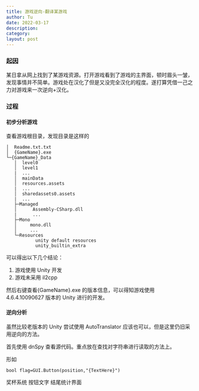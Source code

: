 ```yaml
---
title: 游戏逆向-翻译某游戏
author: Tu
date: 2022-03-17
description:
category:
layout: post
---
```


### 起因

某日拿从网上找到了某游戏资源。打开游戏看到了游戏的主界面，顿时眉头一皱，发现事情并不简单。游戏处在汉化了但是又没完全汉化的程度。遂打算凭借一己之力对游戏来一次逆向+汉化。

### 过程

#### 初步分析游戏

查看游戏根目录，发现目录是这样的

```
│  Readme.txt.txt
│  {GameName}.exe
└─{GameName}_Data
   │  level0
   │  level1
   |  ...
   │  mainData
   │  resources.assets
   |  ...
   │  sharedassets0.assets
   |  ...
   ├─Managed
   │      Assembly-CSharp.dll
   |      ...
   ├─Mono
   │     mono.dll
   │     ...
   └─Resources
           unity default resources
           unity_builtin_extra
```

可以得出以下几个结论：

1. 游戏使用 Unity 开发
2. 游戏未采用 il2cpp

然后右键查看{GameName}.exe 的版本信息，可以得知游戏使用 4.6.4.10090627 版本的 Unity 进行的开发。

#### 逆向分析

虽然比较老版本的 Unity 尝试使用 AutoTranslator 应该也可以，但是这里仍旧采用逆向的方法。

首先使用 dnSpy 查看源代码。重点放在查找对字符串进行读取的方法上。

形如

```
bool flag=GUI.Button(position,"{TextHere}")
```

奖杯系统
按钮文字
结尾统计界面
